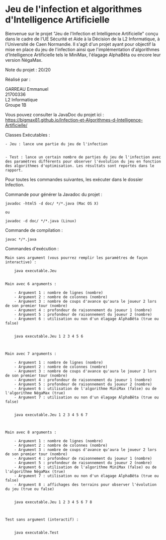 # Jeu de l'infection et algorithmes d'Intelligence Artificielle

Bienvenue sur le projet "Jeu de l'Infection et Intelligence Artificielle" conçu dans le cadre de l'UE Sécurité et Aide à la Décision de la L2 Informatique, à l'Université de Caen Normandie.
Il s'agit d'un projet ayant pour objectif la mise en place du jeu de l'infection ainsi que l'implémentation d'algorithmes d'Intelligence Artificielle tels le MiniMax, l'élagage AlphaBêta ou encore leur version NégaMax.

Note du projet : 20/20


Réalisé par :

GARREAU Emmanuel  
21700336  
L2 Informatique  
Groupe 1B  

Vous pouvez consulter la JavaDoc du projet ici : https://bigmax81.github.io/Infection-et-Algorithmes-d-Intelligence-Artificielle/

Classes Exécutables :


	- Jeu : lance une partie du jeu de l'infection


	- Test : lance un certain nombre de parties du jeu de l'infection avec des paramètres différents pour observer l'évolution du jeu en fonction des algorithmes d'optimisation. Les résultats sont reportés dans le rapport.




Pour toutes les commandes suivantes, les exécuter dans le dossier Infection.


Commande pour générer la Javadoc du projet :


	javadoc -html5 -d doc/ */*.java (Mac OS X)

	ou

	javadoc -d doc/ */*.java (Linux)


Commande de compilation :


	javac */*.java


Commandes d'exécution :


	Main sans argument (vous pourrez remplir les paramètres de façon interactive) :

		java executable.Jeu
	
	
	Main avec 6 arguments :

		- Argument 1 : nombre de lignes (nombre)
		- Argument 2 : nombre de colonnes (nombre)
		- Argument 3 : nombre de coups d'avance qu'aura le joueur 2 lors de son premier tour (nombre)
		- Argument 4 : profondeur de raisonnement du joueur 1 (nombre)
		- Argument 5 : profondeur de raisonnement du joueur 2 (nombre)
		- Argument 6 : utilisation ou non d'un élagage AlphaBêta (true ou false)


		java executable.Jeu 1 2 3 4 5 6



	Main avec 7 arguments :

		- Argument 1 : nombre de lignes (nombre)
		- Argument 2 : nombre de colonnes (nombre)
		- Argument 3 : nombre de coups d'avance qu'aura le joueur 2 lors de son premier tour (nombre)
		- Argument 4 : profondeur de raisonnement du joueur 1 (nombre)
		- Argument 5 : profondeur de raisonnement du joueur 2 (nombre)
		- Argument 6 : utilisation de l'algorithme MiniMax (false) ou de l'algorithme NégaMax (true)
		- Argument 7 : utilisation ou non d'un élagage AlphaBêta (true ou false)


		java executable.Jeu 1 2 3 4 5 6 7



	Main avec 8 arguments :

		- Argument 1 : nombre de lignes (nombre)
		- Argument 2 : nombre de colonnes (nombre)
		- Argument 3 : nombre de coups d'avance qu'aura le joueur 2 lors de son premier tour (nombre)
		- Argument 4 : profondeur de raisonnement du joueur 1 (nombre)
		- Argument 5 : profondeur de raisonnement du joueur 2 (nombre)
		- Argument 6 : utilisation de l'algorithme MiniMax (false) ou de l'algorithme NégaMax (true)
		- Argument 7 : utilisation ou non d'un élagage AlphaBêta (true ou false)
		- Argument 8 : affichages des terrains pour observer l'évolution du jeu (true ou false)


		java executable.Jeu 1 2 3 4 5 6 7 8



	Test sans argument (interactif) :


		java executable.Test
